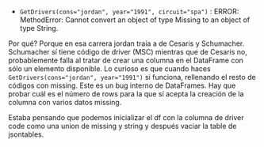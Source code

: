 * `GetDrivers(cons="jordan", year="1991", circuit="spa")` : ERROR: MethodError: Cannot convert an object of type Missing to an object of type String.

Por qué? Porque en esa carrera jordan traía a de Cesaris y Schumacher. Schumacher sí tiene código de driver (MSC) mientras que de Cesaris no, probablemente falla al tratar de crear una columna en el DataFrame con sólo un elemento disponible. Lo curioso es que cuando haces `GetDrivers(cons="jordan", year="1991")` si funciona, rellenando el resto de códigos con missing. Este es un bug interno de DataFrames. Hay que probar cuál es el número de rows para la que sí acepta la creación de la columna con varios datos missing.

Estaba pensando que podemos inicializar el df con la columna de driver code como una union de missing y string y después vaciar la table de jsontables.
